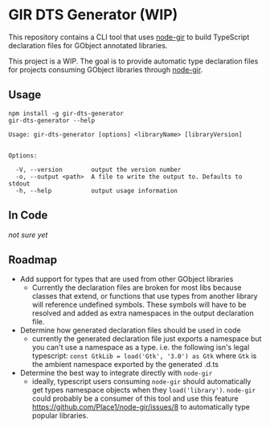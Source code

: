 # GIR DTS Generator (WIP)

This repository contains a CLI tool that uses [node-gir](https://github.com/Place1/node-gir)
to build TypeScript declaration files for GObject annotated libraries.

This project is a WIP. The goal is to provide automatic type declaration files for projects
consuming GObject libraries through [node-gir](https://github.com/Place1/node-gir).

## Usage
```
npm install -g gir-dts-generator
gir-dts-generator --help
```
```
Usage: gir-dts-generator [options] <libraryName> [libraryVersion]


Options:

  -V, --version        output the version number
  -o, --output <path>  A file to write the output to. Defaults to stdout
  -h, --help           output usage information
```

## In Code
_not sure yet_

## Roadmap
* Add support for types that are used from other GObject libraries
  - Currently the declaration files are broken for most libs because
    classes that extend, or functions that use types from another library
    will reference undefined symbols. These symbols will have to be resolved
    and added as extra namespaces in the output declaration file.
* Determine how generated declaration files should be used in code
  - currently the generated declaration file just exports a namespace
    but you can't use a namespace as a type. i.e. the following isn's legal
    typescript: `const GtkLib = load('Gtk', '3.0') as Gtk` where `Gtk`
    is the ambient namespace exported by the generated .d.ts
* Determine the best way to integrate directly with `node-gir`
  - ideally, typescript users consuming `node-gir` should automatically
    get types namespace objects when they `load('library')`. `node-gir`
    could probably be a consumer of this tool and use this feature
    https://github.com/Place1/node-gir/issues/8 to automatically type
    popular libraries.
